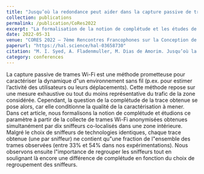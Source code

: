 ```yaml
---
title: "Jusqu’où la redondance peut aider dans la capture passive de trafic Wi-Fi"
collection: publications
permalink: /publication/CoRes2022
excerpt: "La formalisation de la notion de complétude et les études de ce paramètre à partir de la collecte de trames Wi-Fi anonymisées obtenues simultanément par dix sniffeurs co-localisés dans une zone intérieure."
date: 2022-05-31
venue: "CORES 2022 – 7ème Rencontres Francophones sur la Conception de Protocoles, l’Évaluation de Performance et l’Expérimentation des Réseaux de Communication"
paperurl: "https://hal.science/hal-03658730"
citation: "M. I. Syed, A. Fladenmuller, M. Dias de Amorim. Jusqu’où la redondance peut aider dans la capture passive de trafic Wi-Fi. CORES 2022 – 7ème Rencontres Francophones sur la Conception de Protocoles, l’Évaluation de Performance et l’Expérimentation des Réseaux de Communication, May 2022, Saint-Rémy-Lès-Chevreuse, France. ⟨hal-03658730⟩"
category: conferences
---
```


La capture passive de trames Wi-Fi est une méthode prometteuse pour caractériser la dynamique d"un environnement sans fil (p.ex. pour estimer l’activité des utilisateurs ou leurs déplacements). Cette méthode repose sur une mesure exhaustive ou tout du moins représentative du trafic de la zone considérée. Cependant, la question de la complétude de la trace obtenue se pose alors, car elle conditionne la qualité de la caractérisation à mener. Dans cet article, nous formalisons la notion de complétude et étudions ce paramètre à partir de la collecte de trames Wi-Fi anonymisées obtenues simultanément par dix sniffeurs co-localisés dans une zone intérieure. Malgré le choix de sniffeurs de technologies identiques, chaque trace obtenue (une par sniffeur) ne contient qu"une fraction de l"ensemble des trames observées (entre 33% et 54% dans nos expérimentations). Nous observons ensuite l"importance de regrouper les sniffeurs tout en soulignant là encore une différence de complétude en fonction du choix de regroupement des sniffeurs.

